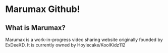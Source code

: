# Marumax Github!
## What is Marumax?
Marumax is a work-in-progress video sharing website originally founded by ExDeeXD. It is currently owned by Hoylecake/KoolKidz112
